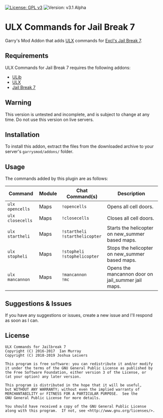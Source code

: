 [![License: GPL v3](https://img.shields.io/badge/License-GPLv3-blue.svg)](https://www.gnu.org/licenses/gpl-3.0) ![Version: v3.1 Alpha](https://img.shields.io/badge/version-v3.1%20alpha-red)


# ULX Commands for Jail Break 7
Garry's Mod Addon that adds [ULX](https://github.com/TeamUlysses/ulx) commands for [Excl's Jail Break 7](https://github.com/kurt-stolle/jailbreak).

## Requirements
ULX Commands for Jail Break 7 requires the following addons:

* [ULib](https://github.com/TeamUlysses/ulib)
* [ULX](https://github.com/TeamUlysses/ulx)
* [Jail Break 7](https://github.com/kurt-stolle/jailbreak)

## Warning
This version is untested and incomplete, and is subject to change at any time. Do not use this version on live servers.

## Installation
To install this addon, extract the files from the downloaded archive to your server's `garrysmod/addons/` folder.

## Usage
The commands added by this plugin are as follows:

| Command                            | Module | Chat Command(s)                              | Description                                         |
| ---------------------------------- | ------ | -------------------------------------------- | --------------------------------------------------- |
| `ulx opencells`                    | Maps   | `!opencells`                                 | Opens all cell doors.                               |
| `ulx closecells`                   | Maps   | `!closecells`                                | Closes all cell doors.                              |
| `ulx startheli`                    | Maps   | `!startheli` <br> `!starthelicopter`         | Starts the helicopter on new_summer based maps.     |
| `ulx stopheli`                     | Maps   | `!stopheli` <br> `!stophelicopter`           | Stops the helicopter on new_summer based maps.      |
| `ulx mancannon`                    | Maps   | `!mancannon` <br> `!mc`                      | Opens the mancannon door on jail_summer jail maps.  |

## Suggestions & Issues
If you have any suggestions or issues, create a new issue and I'll respond as soon as I can.

## License
	ULX Commands for Jailbreak 7
	Copyright (C) 2016-2017  Ian Murray
	Copyright (C) 2018-2019 Joshua Leivers

	This program is free software: you can redistribute it and/or modify
	it under the terms of the GNU General Public License as published by
	the Free Software Foundation, either version 3 of the License, or
	(at your option) any later version.

	This program is distributed in the hope that it will be useful,
	but WITHOUT ANY WARRANTY; without even the implied warranty of
	MERCHANTABILITY or FITNESS FOR A PARTICULAR PURPOSE.  See the
	GNU General Public License for more details.

	You should have received a copy of the GNU General Public License
	along with this program.  If not, see <http://www.gnu.org/licenses/>.
